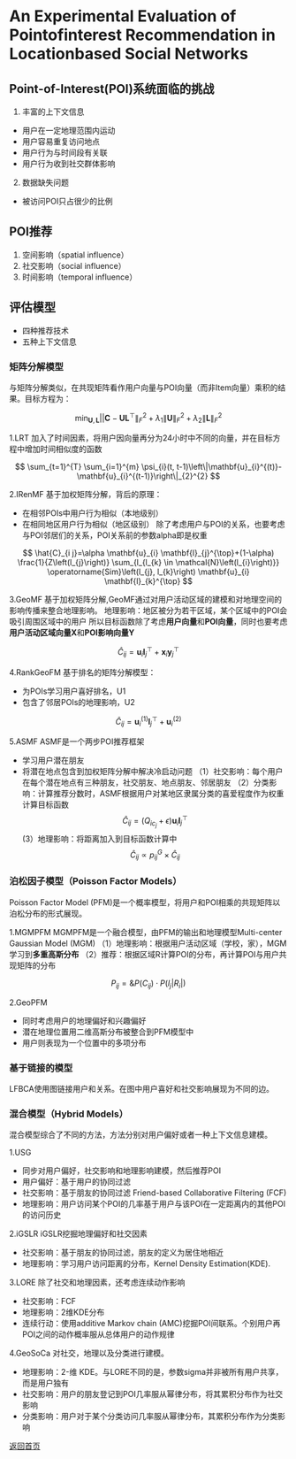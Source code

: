 <script src="https://cdn.mathjax.org/mathjax/latest/MathJax.js?config=TeX-AMS-MML_HTMLorMML" type="text/javascript"></script>

# An Experimental Evaluation of Pointofinterest Recommendation in Locationbased Social Networks
## Point-of-Interest(POI)系统面临的挑战
1. 丰富的上下文信息
- 用户在一定地理范围内运动
- 用户容易重复访问地点
- 用户行为与时间段有关联
- 用户行为收到社交群体影响
2. 数据缺失问题
- 被访问POI只占很少的比例

## POI推荐
1. 空间影响（spatial influence）
2. 社交影响（social influence）
3. 时间影响（temporal influence）

## 评估模型
- 四种推荐技术
- 五种上下文信息

### 矩阵分解模型
与矩阵分解类似，在共现矩阵看作用户向量与POI向量（而非Item向量）乘积的结果。目标方程为：

$$
\min _{\mathbf{U}, \mathbf{L}}|| \mathbf{C}-\mathbf{U} \mathbf{L}^{\top}\left\|_{F}^{2}+\lambda_{1}\right\| \mathbf{U}\left\|_{F}^{2}+\lambda_{2}\right\| \mathbf{L} \|_{F}^{2}
$$

1.LRT
加入了时间因素，将用户因向量再分为24小时中不同的向量，并在目标方程中增加时间相似度的函数

$$
\sum_{t=1}^{T} \sum_{i=1}^{m} \psi_{i}(t, t-1)\left\|\mathbf{u}_{i}^{(t)}-\mathbf{u}_{i}^{(t-1)}\right\|_{2}^{2}
$$

2.IRenMF
基于加权矩阵分解，背后的原理：
- 在相邻POIs中用户行为相似（本地级别）
- 在相同地区用户行为相似（地区级别）
除了考虑用户与POI的关系，也要考虑与POI邻居们的关系，POI关系前的参数alpha即是权重

$$
\hat{C}_{i j}=\alpha \mathbf{u}_{i} \mathbf{l}_{j}^{\top}+(1-\alpha) \frac{1}{Z\left(l_{j}\right)} \sum_{l_{l_{k} \in \mathcal{N}\left(l_{i}\right)}} \operatorname{Sim}\left(l_{j}, l_{k}\right) \mathbf{u}_{i} \mathbf{l}_{k}^{\top}
$$

3.GeoMF
基于加权矩阵分解,GeoMF通过对用户活动区域的建模和对地理空间的影响传播来整合地理影响。
地理影响：地区被分为若干区域，某个区域中的POI会吸引周围区域中的用户
所以目标函数除了考虑**用户向量**和**POI向量**，同时也要考虑**用户活动区域向量X**和**POI影响向量Y**

$$
\hat{C}_{i j}=\mathbf{u}_{i} \mathbf{l}_{j}^{\top}+\mathbf{x}_{i} \mathbf{y}_{j}^{\top}
$$

4.RankGeoFM
基于排名的矩阵分解模型：
- 为POIs学习用户喜好排名，U1
- 包含了邻居POIs的地理影响，U2

$$
\hat{C}_{i j}=\mathbf{u}_{i}^{(1)} \mathbf{l}_{j}^{\top}+\mathbf{u}_{i}^{(2)}
$$

5.ASMF
ASMF是一个两步POI推荐框架
- 学习用户潜在朋友
- 将潜在地点包含到加权矩阵分解中解决冷启动问题
（1）社交影响：每个用户在每个潜在地点有三种朋友，社交朋友、地点朋友、邻居朋友
（2）分类影响：计算推荐分数时，ASMF根据用户对某地区隶属分类的喜爱程度作为权重计算目标函数$$\hat{C}_{i j}=\left(Q_{i c_{j}}+\epsilon\right) \mathbf{u}_{i}\mathbf{l}_{j}^{\top}$$(3）地理影响：将距离加入到目标函数计算中$$\hat{C}_{i j} \propto p_{i j}^{G} \times \hat{C}_{i j}$$

### 泊松因子模型（Poisson Factor Models）
Poisson Factor Model (PFM)是一个概率模型，将用户和POI相乘的共现矩阵以泊松分布的形式展现。

1.MGMPFM
MGMPFM是一个融合模型，由PFM的输出和地理模型Multi-center Gaussian Model (MGM)
（1）地理影响：根据用户活动区域（学校，家），MGM学习到**多重高斯分布**
（2）推荐：根据区域R计算POI的分布，再计算POI与用户共现矩阵的分布

$$
P_{i j}=\&P\left(C_{i j}\right) \cdot P\left(l_{j}\left|R_{i}\right|\right)
$$

2.GeoPFM
- 同时考虑用户的地理偏好和兴趣偏好
- 潜在地理位置用二维高斯分布被整合到PFM模型中
- 用户则表现为一个位置中的多项分布

### 基于链接的模型
LFBCA使用图链接用户和关系。在图中用户喜好和社交影响展现为不同的边。

### 混合模型（Hybrid Models）
混合模型综合了不同的方法，方法分别对用户偏好或者一种上下文信息建模。

1.USG
- 同步对用户偏好，社交影响和地理影响建模，然后推荐POI
- 用户偏好：基于用户的协同过滤
- 社交影响：基于朋友的协同过滤 Friend-based Collaborative Filtering (FCF)
- 地理影响：用户访问某个POI的几率基于用户与该POI在一定距离内的其他POI的访问历史

2.iGSLR
iGSLR挖掘地理偏好和社交因素
- 社交影响：基于朋友的协同过滤，朋友的定义为居住地相近
- 地理影响：学习用户访问距离的分布，Kernel Density Estimation(KDE).

3.LORE
除了社交和地理因素，还考虑连续动作影响
- 社交影响：FCF
- 地理影响：2维KDE分布
- 连续行动：使用additive Markov chain (AMC)挖掘POI间联系。个别用户再POI之间的动作概率服从总体用户的动作规律

4.GeoSoCa
对社交，地理以及分类进行建模。
- 地理影响：2-维 KDE。与LORE不同的是，参数sigma并非被所有用户共享，而是用户独有
- 社交影响：用户的朋友登记到POI几率服从幂律分布，将其累积分布作为社交影响
- 分类影响：用户对于某个分类访问几率服从幂律分布，其累积分布作为分类影响

[返回首页](https://666cocohappy.github.io/note/)
